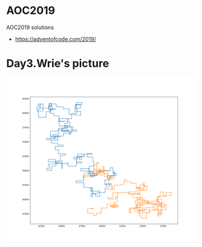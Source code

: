 # AOC2019
AOC2019 solutions

- https://adventofcode.com/2019/

# Day3.Wrie's picture
![image](Day03/day3.jpg)
